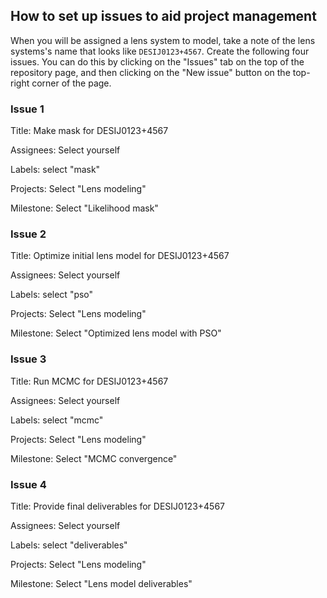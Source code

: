 ## How to set up issues to aid project management

When you will be assigned a lens system to model, take a note of the lens 
systems's name that looks like `DESIJ0123+4567`. Create the following four 
issues. You can do this by clicking on the "Issues" tab on the top of the
repository page, and then clicking on the "New issue" button on the top-right
corner of the page.

### Issue 1
Title: Make mask for DESIJ0123+4567

Assignees: Select yourself

Labels: select "mask"

Projects: Select "Lens modeling"

Milestone: Select "Likelihood mask"

### Issue 2
Title: Optimize initial lens model for DESIJ0123+4567

Assignees: Select yourself

Labels: select "pso"

Projects: Select "Lens modeling"

Milestone: Select "Optimized lens model with PSO"

### Issue 3
Title: Run MCMC for DESIJ0123+4567

Assignees: Select yourself

Labels: select "mcmc"

Projects: Select "Lens modeling"

Milestone: Select "MCMC convergence"

### Issue 4
Title: Provide final deliverables for DESIJ0123+4567

Assignees: Select yourself

Labels: select "deliverables"

Projects: Select "Lens modeling"

Milestone: Select "Lens model deliverables"

